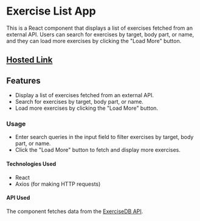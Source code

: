 # Exercise List App

This is a React component that displays a list of exercises fetched from an external API. Users can search for exercises by target, body part, or name, and they can load more exercises by clicking the "Load More" button.

## [Hosted Link](https://physical-health-app-navy.vercel.app/)

## Features

- Display a list of exercises fetched from an external API.
- Search for exercises by target, body part, or name.
- Load more exercises by clicking the "Load More" button.

### Usage

- Enter search queries in the input field to filter exercises by target, body part, or name.
- Click the "Load More" button to fetch and display more exercises.

#### Technologies Used

- React
- Axios (for making HTTP requests)

#### API Used

The component fetches data from the [ExerciseDB API](https://exercisedb.p.rapidapi.com/).
